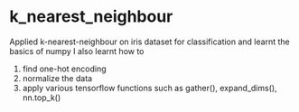 # k_nearest_neighbour
Applied k-nearest-neighbour on iris dataset for classification and learnt the basics of numpy
I also learnt how to
1. find one-hot encoding
2. normalize the data
3. apply various tensorflow functions such as gather(), expand_dims(), nn.top_k()
